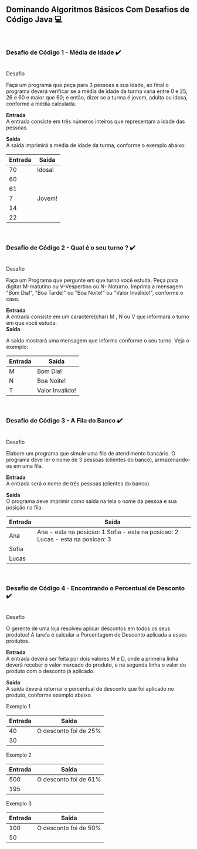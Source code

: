 ## Dominando Algoritmos Básicos Com Desafios de Código Java 💻 
<br/>
<h3><b>Desafio de Código 1 - Média de Idade ✔️ </b></h3> 
<br/>  
Desafio  

Faça um programa que peça para 3 pessoas a sua idade, ao final o programa deverá verificar se a média de idade da turma varia entre 0 e 25, 26 e 60 e maior que 60; e então, dizer se a turma é jovem, adulta ou idosa, conforme a média calculada.  

**Entrada**   
A entrada consiste em três números inteiros que representam a idade das pessoas.   

**Saída**    
A saída imprimirá a média de idade da turma, conforme o exemplo abaixo:    


| Entrada | Saída |
|-- |-- |  
| 70 | Idosa! |
| 60 |
| 61 | 
| 7  | Jovem! |
| 14 | 
| 22 |   



<br/>
<h3><b>Desafio de Código 2 - Qual é o seu turno ? ✔️ </b></h3> 
<br/>  
Desafio      

Faça um Programa que pergunte em que turno você estuda. Peça para digitar M-matutino ou V-Vespertino ou N- Noturno. Imprima a mensagem "Bom Dia!", "Boa Tarde!" ou "Boa Noite!" ou "Valor Inválido!", conforme o caso.  

**Entrada**   
A entrada consiste em um caractere(char) M , N ou V que informará o turno em que você estuda.  
**Saída**   

A saída mostrará uma mensagem que informa conforme o seu turno. Veja o exemplo:   


| Entrada | Saída |
|-- |-- |  
| M | Bom Dia!        |
| N | Boa Noite!      |
| T | Valor Inválido! | 



<br/>
<h3><b>Desafio de Código 3 - A Fila do Banco ✔️ </b></h3> 
<br/>  
Desafio   

Elabore um programa que simule uma fila de atendimento bancário. O programa deve ler o nome de 3 pessoas (clientes do banco), armazenando-os em uma fila.  

**Entrada**   
A entrada será o nome de três pessoas (clientes do banco).   

**Saída**  
O programa deve imprimir como saída na tela o nome da pessoa e sua posição na fila.  


| Entrada | Saída |
|-- |-- |  
| Ana | Ana - esta na posicao: 1 Sofia - esta na posicao: 2 Lucas - esta na posicao: 3        |
| Sofia | 
| Lucas |    



<br/>
<h3><b>Desafio de Código 4 - Encontrando o Percentual de Desconto ✔️ </b></h3> 
<br/>  
Desafio     

O gerente de uma loja resolveu aplicar descontos em todos os seus produtos! A tarefa é calcular a Porcentagem de Desconto aplicada a esses produtos.     

**Entrada**   
A entrada deverá ser feita por dois valores M e D, onde a primeira linha deverá receber o valor marcado do produto, e na segunda linha o valor do produto com o desconto já aplicado.  

**Saída**    
A saída deverá retornar o percentual de desconto que foi aplicado no produto, conforme exemplo abaixo.   


Exemplo 1    

| Entrada | Saída |
|-- |-- |  
| 40 | O desconto foi de 25% |
| 30 | 


Exemplo 2    

| Entrada | Saída |
|-- |-- |  
| 500 | O desconto foi de 61% |
| 195 |   


Exemplo 3    

| Entrada | Saída |
|-- |-- |  
| 100 | O desconto foi de 50% |
| 50  |

